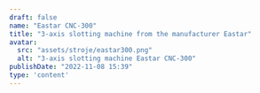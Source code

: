 ```yaml
---
draft: false
name: "Eastar CNC-300"
title: "3-axis slotting machine from the manufacturer Eastar"
avatar:
  src: "assets/stroje/eastar300.png"
  alt: "3-axis slotting machine Eastar CNC-300"
publishDate: "2022-11-08 15:39"
type: 'content'
---
```

